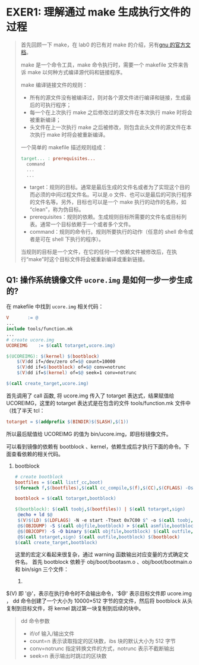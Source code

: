 # EXER1: 理解通过 make 生成执行文件的过程

> 首先回顾一下 make，在 lab0 的已有对 make 的介绍，另有[gnu 的官方文档](https://www.gnu.org/software/make/manual/)。
>
> make 是一个命令工具，make 命令执行时，需要一个 makefile 文件来告诉 make 以何种方式编译源代码和链接程序。
>
> make 编译链接文件的规则：
>
> - 所有的源文件没有被编译过，则对各个源文件进行编译和链接，生成最后的可执行程序；
> - 每一个在上次执行 make 之后修改过的源文件在本次执行 make 时将会被重新编译；
> - 头文件在上一次执行 make 之后被修改，则包含此头文件的源文件在本次执行 make 时将会被重新编译。
>
> 一个简单的 makefile 描述规则组成：
>
> ```makefile
> target... : prerequisites...
> 	command
> 	...
> 	...
> ```
>
> - target：规则的目标。通常是最后生成的文件名或者为了实现这个目的而必须的中间过程文件名。可以是.o 文件、也可以是最后的可执行程序的文件名等。另外，目标也可以是一个 make 执行的动作的名称，如 “clean”，称为伪目标。
> - prerequisites：规则的依赖。生成规则目标所需要的文件名或目标列表。通常一个目标依赖于一个或者多个文件。
> - command：规则的命令行。规则所要执行的动作（任意的 shell 命令或者是可在 shell 下执行的程序）。
>
> 当规则的目标是一个文件，在它的任何一个依赖文件被修改后，在执行“make”时这个目标文件将会被重新编译或重新链接。

## Q1: 操作系统镜像文件 `ucore.img` 是如何一步一步生成的?

在 makefile 中找到 `ucore.img` 相关代码：

```makefile
V       := @
...
include tools/function.mk
...
# create ucore.img
UCOREIMG	:= $(call totarget,ucore.img)

$(UCOREIMG): $(kernel) $(bootblock)
	$(V)dd if=/dev/zero of=$@ count=10000
	$(V)dd if=$(bootblock) of=$@ conv=notrunc
	$(V)dd if=$(kernel) of=$@ seek=1 conv=notrunc

$(call create_target,ucore.img)
```

首先调用了 call 函数, 将 ucore.img 传入了 totarget 表达式，结果赋值给 UCOREIMG，这里的 totarget 表达式是在包含的文件 tools/function.mk 文件中（找了半天 tcl：

```makefile
totarget = $(addprefix $(BINDIR)$(SLASH),$(1))
```

所以最后赋值给 UCOREIMG 的值为 bin/ucore.img，即目标镜像文件。

可以看到镜像的依赖有 bootblock 、kernel，依赖生成后才执行下面的命令。下面查看依赖的相关代码。

1. bootblock

   ```makefile
   # create bootblock
   bootfiles = $(call listf_cc,boot)
   $(foreach f,$(bootfiles),$(call cc_compile,$(f),$(CC),$(CFLAGS) -Os -nostdinc))

   bootblock = $(call totarget,bootblock)

   $(bootblock): $(call toobj,$(bootfiles)) | $(call totarget,sign)
   	@echo + ld $@
   	$(V)$(LD) $(LDFLAGS) -N -e start -Ttext 0x7C00 $^ -o $(call toobj,bootblock)
   	@$(OBJDUMP) -S $(call objfile,bootblock) > $(call asmfile,bootblock)
   	@$(OBJCOPY) -S -O binary $(call objfile,bootblock) $(call outfile,bootblock)
   	@$(call totarget,sign) $(call outfile,bootblock) $(bootblock)
   $(call create_target,bootblock)
   ```

   这里的宏定义看起来很复杂，通过 warning 函数输出对应变量的方式确定文件名。
   首先 bootblock 依赖于 obj/boot/bootasm.o 、obj/boot/bootmain.o 和 bin/sign 三个文件：

   1.

\$(V) 即 '@'，表示在执行命令时不会输出命令，'\$@' 表示目标文件即 ucore.img ， dd 命令创建了一个大小为 10000×512 字节的空文件，然后将 bootblock 从头复制到目标文件，将 kernel 跳过第一块复制到后续的块中。

> dd 命令参数
>
> - if/of 输入/输出文件
> - count=n 表示读取指定的区块数，ibs 块的默认大小为 512 字节
> - conv=notrunc 指定转换文件的方式，notrunc 表示不截断输出
> - seek=n 表示输出时跳过的区块数
